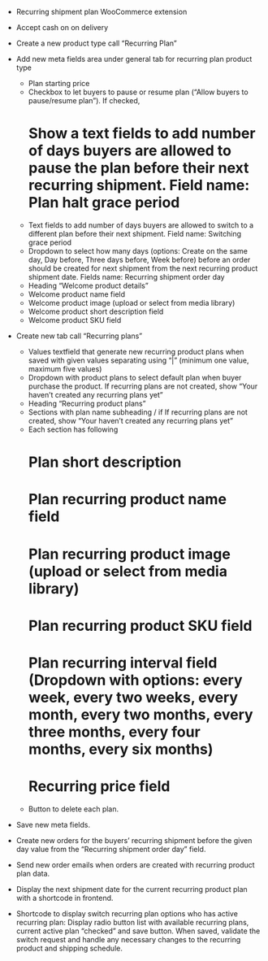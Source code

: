 - Recurring shipment plan WooCommerce extension

- Accept cash on on delivery
- Create a new product type call “Recurring Plan”
- Add new meta fields area under general tab for recurring plan product type
    - Plan starting price
    - Checkbox to let buyers to pause or resume plan (“Allow buyers to pause/resume plan”). If checked,
        # Show a text fields to add number of days buyers are allowed to pause the plan before their next recurring shipment. Field name: Plan halt grace period
    - Text fields to add number of days buyers are allowed to switch to a different plan before their next shipment. Field name: Switching grace period 
    - Dropdown to select how many days (options: Create on the same day, Day before, Three days before, Week before) before an order should be created for next shipment from the next recurring product shipment date. Fields name: Recurring shipment order day
    - Heading “Welcome product details”
    - Welcome product name field
    - Welcome product image (upload or select from media library) 
    - Welcome product short description field 
    - Welcome product SKU field
- Create new tab call “Recurring plans”
    - Values textfield that generate new recurring product plans when saved with given values separating using “|” (minimum one value, maximum five values)
    - Dropdown with product plans to select default plan when buyer purchase the product. If recurring plans are not created, show “Your haven’t created any recurring plans yet”
    - Heading “Recurring product plans”
    - Sections with plan name subheading / if If recurring plans are not created, show “Your haven’t created any recurring plans yet”
    - Each section has following
        # Plan short description
        # Plan recurring product name field
        # Plan recurring product image (upload or select from media library)
        # Plan recurring product SKU field
        # Plan recurring interval field (Dropdown with options: every week, every two weeks, every month, every two months, every three months, every four months, every six months)
        # Recurring price field
    - Button to delete each plan.
- Save new meta fields.
- Create new orders for the buyers’ recurring shipment before the given day value from the “Recurring shipment order day” field.
- Send new order emails when orders are created with recurring product plan data. 
- Display the next shipment date for the current recurring product plan with a shortcode in frontend.
- Shortcode to display switch recurring plan options who has active recurring plan: Display radio button list with available recurring plans, current active plan “checked” and save button. When saved, validate the switch request and handle any necessary changes to the recurring product and shipping schedule.
